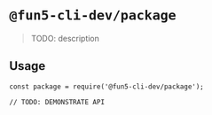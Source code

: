 # `@fun5-cli-dev/package`

> TODO: description

## Usage

```
const package = require('@fun5-cli-dev/package');

// TODO: DEMONSTRATE API
```
